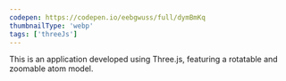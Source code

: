 ```yaml
---
codepen: https://codepen.io/eebgwuss/full/dymBmKq
thumbnailType: 'webp'
tags: ['threeJs']
---
```


This is an application developed using Three.js, featuring a rotatable and zoomable atom model.
